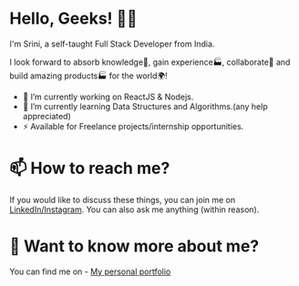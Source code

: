 # Hello, Geeks! 👋🏼 
I'm Srini, a self-taught Full Stack Developer from India.

I look forward to absorb knowledge🧠, gain experience🏭, collaborate🤝 and build amazing products🏭 for the world🌍!
<ul>
  <li>🔭 I’m currently working on ReactJS & Nodejs.</li>
  <li>🌱 I’m currently learning Data Structures and Algorithms.(any help appreciated)</li>
  <li>⚡ Available for Freelance projects/internship opportunities.</li>
</ul>

# 📫 How to reach me?
If you would like to discuss these things, you can join me on <a href="https://www.linkedin.com/in/srinivasan-gunasekaran/">LinkedIn/</a><a href="https://www.instagram.com/the._.antagonist/">Instagram</a>. You can also ask me anything (within reason).

# 💬 Want to know more about me?
You can find me on - <a href="https://srinivasan-guna.github.io/PortfolioResume/">My personal portfolio</a>
